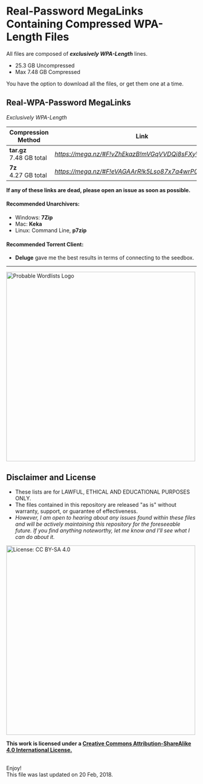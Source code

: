 # Real-Password MegaLinks Containing Compressed WPA-Length Files


All files are composed of __*exclusively WPA-Length*__ lines.

* 25.3 GB Uncompressed
* Max 7.48 GB Compressed


You have the option to download all the files, or get them one at a time.


  ## Real-WPA-Password MegaLinks
  *Exclusively WPA-Length*


| Compression Method | Link |
| --- | --- |
| __tar.gz__ <br> 7.48 GB total | *https://mega.nz/#F!vZhEkazB!mVGqVVDQi8sFXyWgDkU2vw* |
| __7z__ <br> 4.27 GB total |*https://mega.nz/#F!eVAGAArR!k5Lso87x7a4wrP03np_Eaw* |

__If any of these links are dead, please open an issue as soon as possible.__


#### Recommended Unarchivers:
* Windows: __7Zip__
* Mac: __Keka__
* Linux: Command Line, __p7zip__

#### Recommended Torrent Client:
* __Deluge__ gave me the best results in terms of connecting to the seedbox.


***

<img src="https://raw.githubusercontent.com/berzerk0/Probable-Wordlists/master/ProbableWordlistLogo.png" alt="Probable Wordlists Logo" width="500px">

## Disclaimer and License
 + These lists are for LAWFUL, ETHICAL AND EDUCATIONAL PURPOSES ONLY.
 + The files contained in this repository are released "as is" without warranty, support, or guarantee of effectiveness.
 + *However, I am open to hearing about any issues found within these files and will be actively maintaining this repository for the foreseeable future. If you find anything noteworthy, let me know and I'll see what I can do about it.*

 [<img src="https://img.shields.io/badge/License-CC%20BY--SA%204.0-lightgrey.svg" alt="License: CC BY-SA 4.0" width="500px">](http://creativecommons.org/licenses/by-sa/4.0/)

 __This work is licensed under a [Creative Commons Attribution-ShareAlike 4.0 International License.](https://creativecommons.org/licenses/by-sa/4.0/)__


<br>
Enjoy!

<br>
This file was last updated on 20 Feb, 2018.
